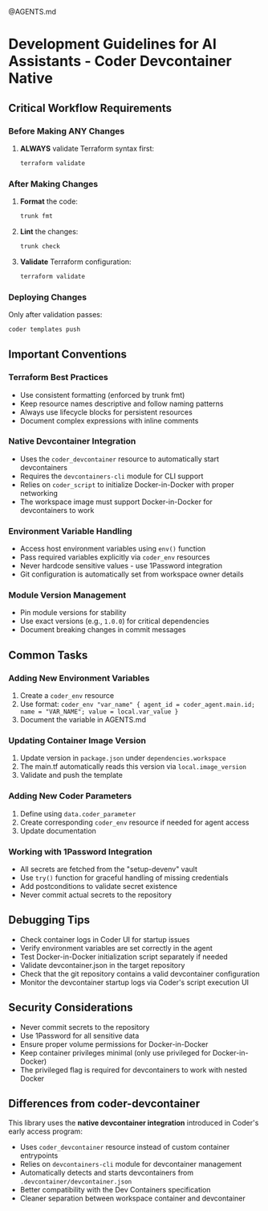 @AGENTS.md

# Development Guidelines for AI Assistants - Coder Devcontainer Native

## Critical Workflow Requirements

### Before Making ANY Changes
1. **ALWAYS** validate Terraform syntax first:
   ```bash
   terraform validate
   ```

### After Making Changes
1. **Format** the code:
   ```bash
   trunk fmt
   ```

2. **Lint** the changes:
   ```bash
   trunk check
   ```

3. **Validate** Terraform configuration:
   ```bash
   terraform validate
   ```

### Deploying Changes
Only after validation passes:
```bash
coder templates push
```

## Important Conventions

### Terraform Best Practices
- Use consistent formatting (enforced by trunk fmt)
- Keep resource names descriptive and follow naming patterns
- Always use lifecycle blocks for persistent resources
- Document complex expressions with inline comments

### Native Devcontainer Integration
- Uses the `coder_devcontainer` resource to automatically start devcontainers
- Requires the `devcontainers-cli` module for CLI support
- Relies on `coder_script` to initialize Docker-in-Docker with proper networking
- The workspace image must support Docker-in-Docker for devcontainers to work

### Environment Variable Handling
- Access host environment variables using `env()` function
- Pass required variables explicitly via `coder_env` resources
- Never hardcode sensitive values - use 1Password integration
- Git configuration is automatically set from workspace owner details

### Module Version Management
- Pin module versions for stability
- Use exact versions (e.g., `1.0.0`) for critical dependencies
- Document breaking changes in commit messages

## Common Tasks

### Adding New Environment Variables
1. Create a `coder_env` resource
2. Use format: `coder_env "var_name" { agent_id = coder_agent.main.id; name = "VAR_NAME"; value = local.var_value }`
3. Document the variable in AGENTS.md

### Updating Container Image Version
1. Update version in `package.json` under `dependencies.workspace`
2. The main.tf automatically reads this version via `local.image_version`
3. Validate and push the template

### Adding New Coder Parameters
1. Define using `data.coder_parameter`
2. Create corresponding `coder_env` resource if needed for agent access
3. Update documentation

### Working with 1Password Integration
- All secrets are fetched from the "setup-devenv" vault
- Use `try()` function for graceful handling of missing credentials
- Add postconditions to validate secret existence
- Never commit actual secrets to the repository

## Debugging Tips
- Check container logs in Coder UI for startup issues
- Verify environment variables are set correctly in the agent
- Test Docker-in-Docker initialization script separately if needed
- Validate devcontainer.json in the target repository
- Check that the git repository contains a valid devcontainer configuration
- Monitor the devcontainer startup logs via Coder's script execution UI

## Security Considerations
- Never commit secrets to the repository
- Use 1Password for all sensitive data
- Ensure proper volume permissions for Docker-in-Docker
- Keep container privileges minimal (only use privileged for Docker-in-Docker)
- The privileged flag is required for devcontainers to work with nested Docker

## Differences from coder-devcontainer
This library uses the **native devcontainer integration** introduced in Coder's early access program:
- Uses `coder_devcontainer` resource instead of custom container entrypoints
- Relies on `devcontainers-cli` module for devcontainer management
- Automatically detects and starts devcontainers from `.devcontainer/devcontainer.json`
- Better compatibility with the Dev Containers specification
- Cleaner separation between workspace container and devcontainer
